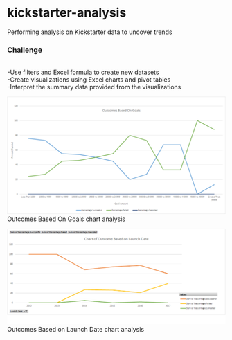 # kickstarter-analysis
Performing analysis on Kickstarter data to uncover trends
### Challenge
<br/>
-Use filters and Excel formula to create new datasets
<br/>
-Create visualizations using Excel charts and pivot tables
<br/>
-Interpret the summary data provided from the visualizations
<br/>

![Goal Chart](https://github.com/Shannon-Goddard/kickstarter-analysis/blob/master/Goal%20Chart.png)
 <br/>
 Outcomes Based On Goals chart analysis
 <br/>
 
 ![Launch Date Chart](https://github.com/Shannon-Goddard/kickstarter-analysis/blob/master/Launch%20Date%20Chart.png)
 <br/>
Outcomes Based on Launch Date chart analysis
<br/>


